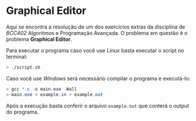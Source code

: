 # **Graphical Editor**

Aqui se encontra a resolução de um dos exercícios extras da disciplina de *BCC402* Algoritmos e Programação Avançada. O problema em questão é o problema **Graphical Editor**.

Para executar o programa caso você use *Linux* basta executar o script no terminal:

```sh
> ./script.sh
```

Caso você use *Windows* será necessário compilar o programa e executá-lo:

```powershell
> gcc *.c -o main.exe -Wall
> main.exe < example.in > example.out
```

Após a execução basta conferir o arquivo ```example.out``` que conterá o output do programa.